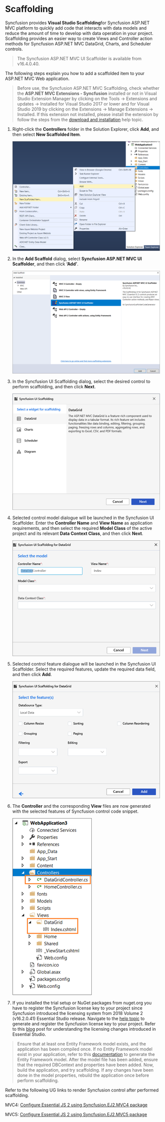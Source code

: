 # Scaffolding

Syncfusion provides **Visual Studio Scaffolding**for Syncfusion ASP.NET MVC platform to quickly add code that interacts with data models and reduce the amount of time to develop with data operation in your project. Scaffolding provides an easier way to create Views and Controller action methods for Syncfusion ASP.NET MVC DataGrid, Charts, and Scheduler controls.

> The Syncfusion ASP.NET MVC UI Scaffolder is available from v16.4.0.40.

The following steps explain you how to add a scaffolded item to your ASP.NET MVC Web application.

> Before use, the Syncfusion ASP.NET MVC Scaffolding, check whether the **ASP.NET MVC Extensions - Syncfusion** installed or not in Visual Studio Extension Manager by clicking on the Tools -> Extensions and updates -> Installed for Visual Studio 2017 or lower and for Visual Studio 2019 by clicking on the Extensions -> Manage Extensions -> Installed. If this extension not installed, please install the extension by follow the steps from the [download and installation](https://ej2.syncfusion.com/aspnetmvc/documentation/visual-studio-integration/VS2019-Extensions/download-and-installation/) help topic.

1. Right-click the **Controllers** folder in the Solution Explorer, click **Add**, and then select **New Scaffolded Item**.

    ![scaffolding item](images/scaffold-item.png)

2. In the **Add Scaffold** dialog, select **Syncfusion ASP.NET MVC UI Scaffolder**, and then click **‘Add’**.

    ![syncfusion aspnetmvc ui scaffolder](images/mvc-ui-scaffolder.png)

3. In the Syncfusion UI Scaffolding dialog, select the desired control to perform scaffolding, and then click **Next**.

    ![syncfusion ui scaffolding](images/syncfusion-ui-scaffolding.png)

4. Selected control model dialogue will be launched in the Syncfusion UI Scaffolder. Enter the **Controller Name** and **View Name** as application requirements, and then select the required **Model Class** of the active project and its relevant **Data Context Class**, and then click **Next**.

    ![syncfusion ui scaffolding for datagrid](images/ui-scaffolding-datagrid.png)

5. Selected control feature dialogue will be launched in the Syncfusion UI Scaffolder. Select the required features, update the required data field, and then click **Add**.

    ![syncfusion scaffolding add button](images/scaffolding-add-button.png)

6. The **Controller** and the corresponding **View** files are now generated with the selected features of Syncfusion control code snippet.

    ![controllers](images/controllers-view.png)

7. If you installed the trial setup or NuGet packages from nuget.org you have to register the Syncfusion license key to your project since Syncfusion introduced the licensing system from 2018 Volume 2 (v16.2.0.41) Essential Studio release. Navigate to the [help topic](https://help.syncfusion.com/common/essential-studio/licensing/license-key#how-to-generate-syncfusion-license-key) to generate and register the Syncfusion license key to your project. Refer to this [blog](https://blog.syncfusion.com/post/Whats-New-in-2018-Volume-2-Licensing-Changes-in-the-1620x-Version-of-Essential-Studio.aspx?_ga=2.11237684.1233358434.1587355730-230058891.1567654773) post for understanding the licensing changes introduced in Essential Studio.

> Ensure that at least one Entity Framework model exists, and the application has been compiled once. If no Entity Framework model exist in your application, refer to this [documentation](https://docs.microsoft.com/en-us/aspnet/mvc/overview/getting-started/database-first-development/creating-the-web-application#generate-the-models) to generate the Entity Framework model. After the model file has been added, ensure that the required DBContext and properties have been added. Now, build the application, and try scaffolding. If any changes have been done in the model properties, rebuild the application once before perform scaffolding.

Refer to the following UG links to render Syncfusion control after performed scaffolding.

MVC4: [Configure Essential JS 2 using Syncfusion.EJ2.MVC4 package](https://ej2.syncfusion.com/aspnetmvc/documentation/getting-started/visual-studio-2017/#configure-essential-js-2-in-the-application-1)

MVC5: [Configure Essential JS 2 using Syncfusion.EJ2.MVC5 package](https://ej2.syncfusion.com/aspnetmvc/documentation/getting-started/visual-studio-2017/#configure-essential-js-2-in-the-application)
